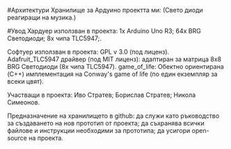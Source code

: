 #Архитектури
Хранилище за Ардуино проектта ми: (Свето диоди реагиращи на музика.)

#Увод
Хардуер използван в проекта: 1x Arduino Uno R3; 64x BRG Светодиоди; 8x чипа TLC5947;.

Софтуер използван в проекта: GPL v 3.0 (под лиценз).  
Adafruit_TLC5947 драйвер (под MIT лиценз): адаптиран за матрица 8x8 BRG Светодиоди (8x чипа TLC5947).
game_of_life: Обектно ориентирана (C++) имплементация на Conway's game of life (по един екземпляр за всеки цвят).

Участващи в проекта:
Иво Стратев; Борислав Стратев; Никола Симеонов.

Предназначение на хранилището в github:
да служи като ръководство за създаването на нов прототип от проекта; да съхранява всички файлове и инструкции необходими за прототипа; да усигори open-source на проекта.
